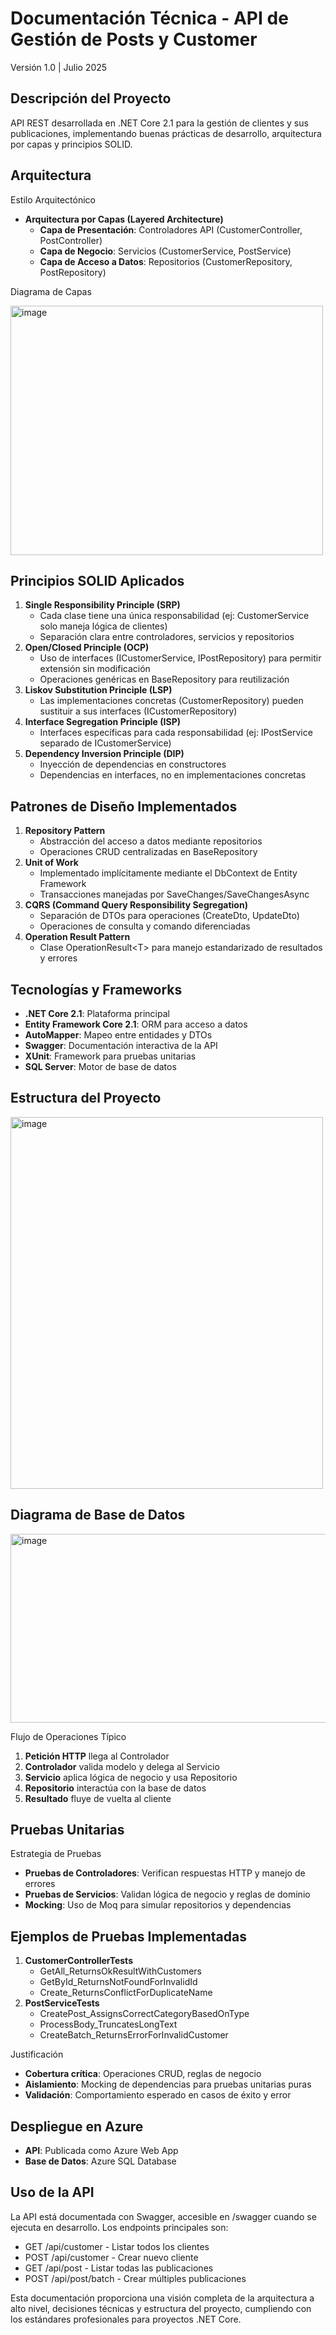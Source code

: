 # Documentación Técnica - API de Gestión de Posts y Customer

Versión 1.0 | Julio 2025

## Descripción del Proyecto

API REST desarrollada en .NET Core 2.1 para la gestión de clientes y sus publicaciones, implementando buenas prácticas de desarrollo, arquitectura por capas y principios SOLID.

## Arquitectura

Estilo Arquitectónico

- **Arquitectura por Capas (Layered Architecture)**
  - **Capa de Presentación**: Controladores API (CustomerController, PostController)
  - **Capa de Negocio**: Servicios (CustomerService, PostService)
  - **Capa de Acceso a Datos**: Repositorios (CustomerRepository, PostRepository)

Diagrama de Capas


<img width="500" height="399" alt="image" src="https://github.com/user-attachments/assets/4846556f-8506-4983-aa7c-fcaf95ddc14d" />



## Principios SOLID Aplicados

1. **Single Responsibility Principle (SRP)**
    - Cada clase tiene una única responsabilidad (ej: CustomerService solo maneja lógica de clientes)
    - Separación clara entre controladores, servicios y repositorios
2. **Open/Closed Principle (OCP)**
    - Uso de interfaces (ICustomerService, IPostRepository) para permitir extensión sin modificación
    - Operaciones genéricas en BaseRepository para reutilización
3. **Liskov Substitution Principle (LSP)**
    - Las implementaciones concretas (CustomerRepository) pueden sustituir a sus interfaces (ICustomerRepository)
4. **Interface Segregation Principle (ISP)**
    - Interfaces específicas para cada responsabilidad (ej: IPostService separado de ICustomerService)
5. **Dependency Inversion Principle (DIP)**
    - Inyección de dependencias en constructores
    - Dependencias en interfaces, no en implementaciones concretas

## Patrones de Diseño Implementados

1. **Repository Pattern**
    - Abstracción del acceso a datos mediante repositorios
    - Operaciones CRUD centralizadas en BaseRepository
2. **Unit of Work**
    - Implementado implícitamente mediante el DbContext de Entity Framework
    - Transacciones manejadas por SaveChanges/SaveChangesAsync
3. **CQRS (Command Query Responsibility Segregation)**
    - Separación de DTOs para operaciones (CreateDto, UpdateDto)
    - Operaciones de consulta y comando diferenciadas
4. **Operation Result Pattern**
    - Clase OperationResult&lt;T&gt; para manejo estandarizado de resultados y errores

## Tecnologías y Frameworks

- **.NET Core 2.1**: Plataforma principal
- **Entity Framework Core 2.1**: ORM para acceso a datos
- **AutoMapper**: Mapeo entre entidades y DTOs
- **Swagger**: Documentación interactiva de la API
- **XUnit**: Framework para pruebas unitarias
- **SQL Server**: Motor de base de datos

## Estructura del Proyecto

<img width="500" height="595" alt="image" src="https://github.com/user-attachments/assets/79cc2850-7beb-4918-86d1-3394e38d1bf2" />


## Diagrama de Base de Datos

<img width="700" height="302" alt="image" src="https://github.com/user-attachments/assets/17d220a8-5723-4042-8760-0feded23499f" />



Flujo de Operaciones Típico

1. **Petición HTTP** llega al Controlador
2. **Controlador** valida modelo y delega al Servicio
3. **Servicio** aplica lógica de negocio y usa Repositorio
4. **Repositorio** interactúa con la base de datos
5. **Resultado** fluye de vuelta al cliente

## Pruebas Unitarias

Estrategia de Pruebas

- **Pruebas de Controladores**: Verifican respuestas HTTP y manejo de errores
- **Pruebas de Servicios**: Validan lógica de negocio y reglas de dominio
- **Mocking**: Uso de Moq para simular repositorios y dependencias

## Ejemplos de Pruebas Implementadas

1. **CustomerControllerTests**
    - GetAll_ReturnsOkResultWithCustomers
    - GetById_ReturnsNotFoundForInvalidId
    - Create_ReturnsConflictForDuplicateName
2. **PostServiceTests**
    - CreatePost_AssignsCorrectCategoryBasedOnType
    - ProcessBody_TruncatesLongText
    - CreateBatch_ReturnsErrorForInvalidCustomer

Justificación

- **Cobertura crítica**: Operaciones CRUD, reglas de negocio
- **Aislamiento**: Mocking de dependencias para pruebas unitarias puras
- **Validación**: Comportamiento esperado en casos de éxito y error

## Despliegue en Azure

- **API**: Publicada como Azure Web App
- **Base de Datos**: Azure SQL Database

## Uso de la API

La API está documentada con Swagger, accesible en /swagger cuando se ejecuta en desarrollo. Los endpoints principales son:

- GET /api/customer - Listar todos los clientes
- POST /api/customer - Crear nuevo cliente
- GET /api/post - Listar todas las publicaciones
- POST /api/post/batch - Crear múltiples publicaciones

Esta documentación proporciona una visión completa de la arquitectura a alto nivel, decisiones técnicas y estructura del proyecto, cumpliendo con los estándares profesionales para proyectos .NET Core.
